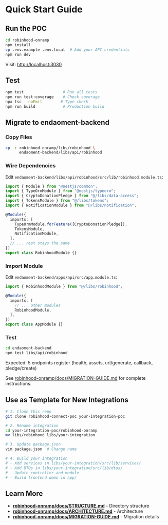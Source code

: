 # Quick Start Guide

## Run the POC

```bash
cd robinhood-onramp
npm install
cp .env.example .env.local  # Add your API credentials
npm run dev
```

Visit: <http://localhost:3030>

## Test

```bash
npm test                 # Run all tests
npm run test:coverage    # Check coverage
npx tsc --noEmit        # Type check
npm run build            # Production build
```

## Migrate to endaoment-backend

### Copy Files

```bash
cp -r robinhood-onramp/libs/robinhood \
      endaoment-backend/libs/api/robinhood
```

### Wire Dependencies

Edit `endaoment-backend/libs/api/robinhood/src/lib/robinhood.module.ts`:

```typescript
import { Module } from "@nestjs/common";
import { TypeOrmModule } from "@nestjs/typeorm";
import { CryptoDonationPledge } from "@/libs/data-access";
import { TokensModule } from "@/libs/tokens";
import { NotificationModule } from "@/libs/notification";

@Module({
  imports: [
    TypeOrmModule.forFeature([CryptoDonationPledge]),
    TokensModule,
    NotificationModule,
  ],
  // ... rest stays the same
})
export class RobinhoodModule {}
```

### Import Module

Edit `endaoment-backend/apps/api/src/app.module.ts`:

```typescript
import { RobinhoodModule } from "@/libs/robinhood";

@Module({
  imports: [
    // ... other modules
    RobinhoodModule,
  ],
})
export class AppModule {}
```

### Test

```bash
cd endaoment-backend
npm test libs/api/robinhood
```

Expected: 5 endpoints register (health, assets, url/generate, callback, pledge/create)

See [robinhood-onramp/docs/MIGRATION-GUIDE.md](./robinhood-onramp/docs/MIGRATION-GUIDE.md) for complete instructions.

## Use as Template for New Integrations

```bash
# 1. Clone this repo
git clone robinhood-connect-poc your-integration-poc

# 2. Rename integration
cd your-integration-poc/robinhood-onramp
mv libs/robinhood libs/your-integration

# 3. Update package.json
vim package.json  # Change name

# 4. Build your integration
# - Add services in libs/your-integration/src/lib/services/
# - Add DTOs in libs/your-integration/src/lib/dtos/
# - Update controller and module
# - Build frontend demo in app/
```

## Learn More

- **[robinhood-onramp/docs/STRUCTURE.md](./robinhood-onramp/docs/STRUCTURE.md)** - Directory structure
- **[robinhood-onramp/docs/ARCHITECTURE.md](./robinhood-onramp/docs/ARCHITECTURE.md)** - Architecture
- **[robinhood-onramp/docs/MIGRATION-GUIDE.md](./robinhood-onramp/docs/MIGRATION-GUIDE.md)** - Migration details
